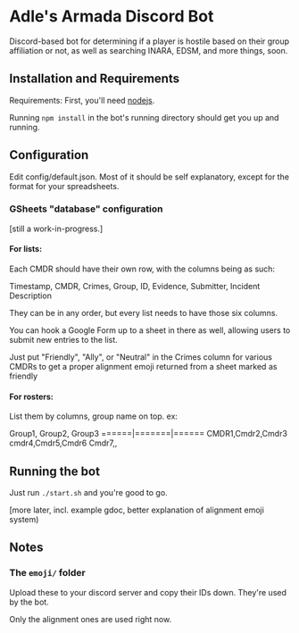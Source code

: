 # Adle's Armada Discord Bot
Discord-based bot for determining if a player is hostile based on their group affiliation or not, as well as searching INARA, EDSM, and more things, soon.

## Installation and Requirements
Requirements:
First, you'll need [nodejs](<https://nodejs.org/en/>).


Running `npm install` in the bot's running directory should get you up and running.
 
## Configuration

Edit config/default.json. Most of it should be self explanatory, except for the format for your spreadsheets.

### GSheets "database" configuration
 [still a work-in-progress.]

#### For lists:
Each CMDR should have their own row, with the columns being as such:

Timestamp, CMDR, Crimes, Group, ID, Evidence, Submitter, Incident Description

They can be in any order, but every list needs to have those six columns.

You can hook a Google Form up to a sheet in there as well, allowing users to submit new entries to the list.

Just put "Friendly", "Ally", or "Neutral" in the Crimes column for various CMDRs to get a proper alignment emoji returned from a sheet marked as friendly

#### For rosters:

List them by columns, group name on top. ex:

Group1, Group2, Group3
======|=======|======
CMDR1,Cmdr2,Cmdr3
cmdr4,Cmdr5,Cmdr6
Cmdr7,,

## Running the bot

Just run `./start.sh` and you're good to go.

[more later, incl. example gdoc, better explanation of alignment emoji system)


## Notes

### The `emoji/` folder

Upload these to your discord server and copy their IDs down. They're used by the bot.

Only the alignment ones are used right now.